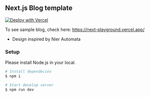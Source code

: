 ## Next.js Blog template

[![Deploy with Vercel](https://vercel.com/button)](https://vercel.com/import/git?s=https%3A%2F%2Fgithub.com%2FYopiNoji%2Fnext-js-blog)

To see sample blog, check here:
https://next-playground.vercel.app/

- Design inspired by Nier Automata

### Setup

Please install Node.js in your local.

```bash
# Install dependecies
$ npm i

# Start develop server
$ npm run dev
```

